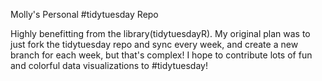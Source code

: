 Molly's Personal #tidytuesday Repo

Highly benefitting from the library(tidytuesdayR). My original plan was to just fork the tidytuesday repo and sync every week, and create a new branch for each week, but that's complex! I hope to contribute lots of fun and colorful data visualizations to #tidytuesday!
